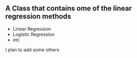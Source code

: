 
## A Class that contains ome of the linear regression methods

  * Linear Regression
  * Logistic Regression
  * etc

I plan to add some others
